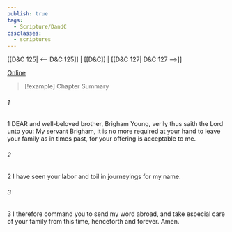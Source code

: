 ```yaml
---
publish: true
tags:
  - Scripture/DandC
cssclasses:
  - scriptures
---
```

[[D&C 125| <-- D&C 125]] | [[D&C]] | [[D&C 127| D&C 127 -->]]

[Online](https://churchofjesuschrist.org/study/scriptures/dc-testament/dc/126?lang=eng)

>[!example] Chapter Summary
>
###### 1
1 DEAR and well-beloved brother, Brigham Young, verily thus saith the Lord unto you: My servant Brigham, it is no more required at your hand to leave your family as in times past, for your offering is acceptable to me.
###### 2
2 I have seen your labor and toil in journeyings for my name.
###### 3
3 I therefore command you to send my word abroad, and take especial care of your family from this time, henceforth and forever. Amen.




